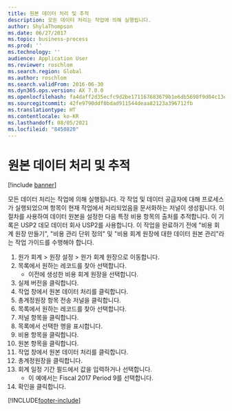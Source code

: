 ```yaml
---
title: 원본 데이터 처리 및 추적
description: 모든 데이터 처리는 작업에 의해 실행됩니다.
author: ShylaThompson
ms.date: 06/27/2017
ms.topic: business-process
ms.prod: ''
ms.technology: ''
audience: Application User
ms.reviewer: roschlom
ms.search.region: Global
ms.author: roschlom
ms.search.validFrom: 2016-06-30
ms.dyn365.ops.version: AX 7.0.0
ms.openlocfilehash: fa4daff2d35ecfc9d2be171167683679b1e6db5698f9d04c13edf773253590d2
ms.sourcegitcommit: 42fe9790ddf0bdad911544deaa82123a396712fb
ms.translationtype: HT
ms.contentlocale: ko-KR
ms.lasthandoff: 08/05/2021
ms.locfileid: "8450820"
---
```

# <a name="process-and-trace-source-data"></a>원본 데이터 처리 및 추적

[!include [banner](../../includes/banner.md)]

모든 데이터 처리는 작업에 의해 실행됩니다. 각 작업 및 데이터 공급자에 대해 프로세스가 실행되었으며 항목이 현재 작업에서 처리되었음을 문서화하는 저널이 생성됩니다. 이 절차를 사용하여 데이터 원본을 설정한 다음 특정 비용 항목의 출처를 추적합니다. 이 기록은 USP2 데모 데이터 회사 USP2를 사용합니다. 이 작업을 완료하기 전에 "비용 회계 원장 만들기", "비용 관리 단위 정의" 및 "비용 회계 원장에 대한 데이터 원본 관리"라는 작업 가이드를 수행해야 합니다.

1. 원가 회계 > 원장 설정 > 원가 회계 원장으로 이동합니다.
2. 목록에서 원하는 레코드를 찾아 선택합니다.
    * 이전에 생성한 비용 회계 원장을 선택합니다.  
3. 실제 버전을 클릭합니다.
4. 작업 창에서 원본 데이터 처리를 클릭합니다.
5. 총계정원장 항목 전송 저널을 클릭합니다.
6. 목록에서 원하는 레코드를 찾아 선택합니다.
7. 저널 항목을 클릭합니다.
8. 목록에서 선택한 행을 표시합니다.
9. 비용 항목을 클릭합니다.
10. 원본 항목을 클릭합니다.
11. 작업 창에서 원본 데이터 처리를 클릭합니다.
12. 총계정원장을 클릭합니다.
13. 회계 일정 기간 필드에서 값을 입력하거나 선택합니다.
    * 이 예에서는 Fiscal 2017 Period 9를 선택합니다.  
14. 확인을 클릭합니다.



[!INCLUDE[footer-include](../../../includes/footer-banner.md)]